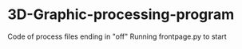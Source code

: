 # 3D-Graphic-processing-program
Code of process files ending in "off"
Running frontpage.py to start
